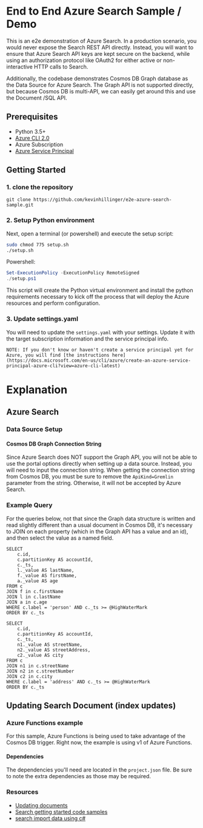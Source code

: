# End to End Azure Search Sample / Demo

This is an e2e demonstration of Azure Search. In a production scenario, you would never expose the Search REST API directly. Instead, you will want to ensure that Azure Search API keys are kept secure on the backend, while using an authorization protocol like OAuth2 for either active or non-interactive HTTP calls to Search.

Additionally, the codebase demonstrates Cosmos DB Graph database as the Data Source for Azure Search. The Graph API is not supported directly, but because Cosmos DB is multi-API, we can easily get around this and use the Document /SQL API.

## Prerequisites

* Python 3.5+
* [Azure CLI 2.0](https://docs.microsoft.com/en-us/cli/azure/install-azure-cli?view=azure-cli-latest)
* Azure Subscription
* [Azure Service Principal](https://docs.microsoft.com/en-us/cli/azure/create-an-azure-service-principal-azure-cli?view=azure-cli-latest)

## Getting Started

### 1. clone the repository 

```
git clone https://github.com/kevinhillinger/e2e-azure-search-sample.git
```

### 2. Setup Python environment

Next, open a terminal (or powershell) and execute the setup script:

```bash
sudo chmod 775 setup.sh
./setup.sh
```

Powershell: 

```powershell
Set-ExecutionPolicy -ExecutionPolicy RemoteSigned
./setup.ps1
```
This script will create the Python virtual environment and install the python requirements necessary to kick off the process that will deploy the Azure resources and perform configuration.

### 3. Update settings.yaml
You will need to update the ```settings.yaml``` with your settings. Update it with the target subscription information and the service principal info.

    NOTE: If you don't know or haven't create a service principal yet for Azure, you will find [the instructions here](https://docs.microsoft.com/en-us/cli/azure/create-an-azure-service-principal-azure-cli?view=azure-cli-latest)


# Explanation

## Azure Search


### Data Source Setup


#### Cosmos DB Graph Connection String
Since Azure Search does NOT support the Graph API, you will not be able to use the portal options directly when setting up a data source. Instead, you will need to input the connection string. When getting the connection string from Cosmos DB, you must be sure to remove the ```ApiKind=Gremlin``` parameter from the string. Otherwise, it will not be accepted by Azure Search.


### Example Query

For the queries below, not that since the Graph data structure is written and read slightly different than a usual document in Cosmos DB, it's necessary to JOIN on each property (which in the Graph API has a value and an id), and then select the value as a named field.

```
SELECT 
    c.id,
    c.partitionKey AS accountId,
    c._ts,
    l._value AS lastName,
    f._value AS firstName,
    a._value AS age
FROM c 
JOIN f in c.firstName
JOIN l in c.lastName
JOIN a in c.age
WHERE c.label = 'person' AND c._ts >= @HighWaterMark 
ORDER BY c._ts
```


```
SELECT 
    c.id,
    c.partitionKey AS accountId,
    c._ts,
    n1._value AS streetName,
    n2._value AS streetAddress,
    c2._value AS city
FROM c 
JOIN n1 in c.streetName
JOIN n2 in c.streetNumber
JOIN c2 in c.city
WHERE c.label = 'address' AND c._ts >= @HighWaterMark 
ORDER BY c._ts
```

## Updating Search Document (index updates)

### Azure Functions example

For this sample, Azure Functions is being used to take advantage of the Cosmos DB trigger. Right now, the example is using v1 of Azure Functions.

#### Dependencies

The dependencies you'll need are located in the ```project.json``` file. Be sure to note the extra dependencies as those may be required.

### Resources

* [Updating documents](https://docs.microsoft.com/en-us/rest/api/searchservice/AddUpdate-or-Delete-Documents)
* [Search getting started code samples](https://github.com/Azure-Samples/search-dotnet-getting-started/blob/master/DotNetHowTo/DotNetHowTo/Program.cs)
* [search import data using c#](https://docs.microsoft.com/en-us/azure/search/search-import-data-dotnet)